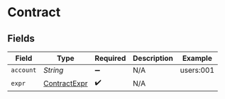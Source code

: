 # Contract


## Fields

| Field                                               | Type                                                | Required                                            | Description                                         | Example                                             |
| --------------------------------------------------- | --------------------------------------------------- | --------------------------------------------------- | --------------------------------------------------- | --------------------------------------------------- |
| `account`                                           | *String*                                            | :heavy_minus_sign:                                  | N/A                                                 | users:001                                           |
| `expr`                                              | [ContractExpr](../../models/shared/ContractExpr.md) | :heavy_check_mark:                                  | N/A                                                 |                                                     |